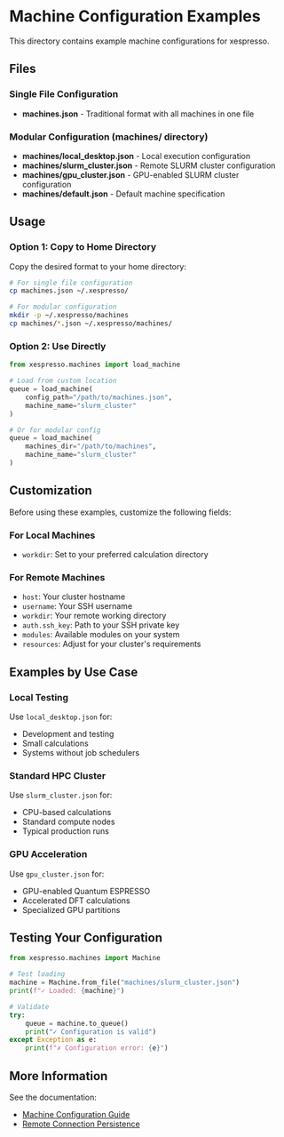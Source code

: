 # Machine Configuration Examples

This directory contains example machine configurations for xespresso.

## Files

### Single File Configuration

- **machines.json** - Traditional format with all machines in one file

### Modular Configuration (machines/ directory)

- **machines/local_desktop.json** - Local execution configuration
- **machines/slurm_cluster.json** - Remote SLURM cluster configuration
- **machines/gpu_cluster.json** - GPU-enabled SLURM cluster configuration
- **machines/default.json** - Default machine specification

## Usage

### Option 1: Copy to Home Directory

Copy the desired format to your home directory:

```bash
# For single file configuration
cp machines.json ~/.xespresso/

# For modular configuration
mkdir -p ~/.xespresso/machines
cp machines/*.json ~/.xespresso/machines/
```

### Option 2: Use Directly

```python
from xespresso.machines import load_machine

# Load from custom location
queue = load_machine(
    config_path="/path/to/machines.json",
    machine_name="slurm_cluster"
)

# Or for modular config
queue = load_machine(
    machines_dir="/path/to/machines",
    machine_name="slurm_cluster"
)
```

## Customization

Before using these examples, customize the following fields:

### For Local Machines
- `workdir`: Set to your preferred calculation directory

### For Remote Machines
- `host`: Your cluster hostname
- `username`: Your SSH username
- `workdir`: Your remote working directory
- `auth.ssh_key`: Path to your SSH private key
- `modules`: Available modules on your system
- `resources`: Adjust for your cluster's requirements

## Examples by Use Case

### Local Testing
Use `local_desktop.json` for:
- Development and testing
- Small calculations
- Systems without job schedulers

### Standard HPC Cluster
Use `slurm_cluster.json` for:
- CPU-based calculations
- Standard compute nodes
- Typical production runs

### GPU Acceleration
Use `gpu_cluster.json` for:
- GPU-enabled Quantum ESPRESSO
- Accelerated DFT calculations
- Specialized GPU partitions

## Testing Your Configuration

```python
from xespresso.machines import Machine

# Test loading
machine = Machine.from_file("machines/slurm_cluster.json")
print(f"✓ Loaded: {machine}")

# Validate
try:
    queue = machine.to_queue()
    print("✓ Configuration is valid")
except Exception as e:
    print(f"✗ Configuration error: {e}")
```

## More Information

See the documentation:
- [Machine Configuration Guide](../docs/MACHINE_CONFIGURATION.md)
- [Remote Connection Persistence](../docs/REMOTE_CONNECTION_PERSISTENCE.md)
